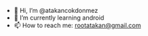 - 👋 Hi, I’m @atakancokdonmez
- 🌱 I’m currently learning android
- 📫 How to reach me: rootatakan@gmail.com
<!---
atakancokdonmez/atakancokdonmez is a ✨ special ✨ repository because its `README.md` (this file) appears on your GitHub profile.
You can click the Preview link to take a look at your changes.
--->
